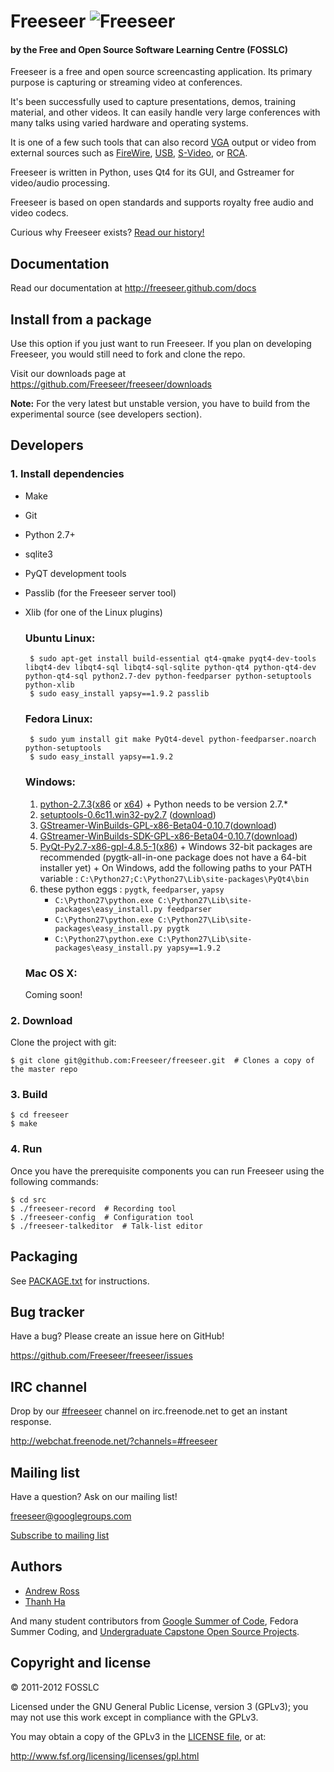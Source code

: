 Freeseer ![Freeseer](http://i.imgur.com/tqivk.png "Freeseer logo")
=========
#### by the Free and Open Source Software Learning Centre (FOSSLC)

Freeseer is a free and open source screencasting application.
Its primary purpose is capturing or streaming video at conferences.

It's been successfully used to capture presentations, demos, training material, and other videos.
It can easily handle very large conferences with many talks using varied hardware and operating systems.

It is one of a few such tools that can also record [VGA][vga-wiki] output or video
from external sources such as [FireWire][firewire-wiki], [USB][usb-wiki], [S-Video][svideo-wiki], or [RCA][rca-wiki].

Freeseer is written in Python, uses Qt4 for its GUI, and Gstreamer for video/audio processing.

Freeseer is based on open standards and supports royalty free audio and video codecs.

Curious why Freeseer exists? [Read our history!](http://fosslc.org/drupal/node/596)


Documentation
-------------
Read our documentation at http://freeseer.github.com/docs

Install from a package
----------------------
Use this option if you just want to run Freeseer. If you plan on developing
Freeseer, you would still need to fork and clone the repo.

Visit our downloads page at https://github.com/Freeseer/freeseer/downloads

**Note:** For the very latest but unstable version, you have to build from the experimental source (see developers section).


Developers
----------
### 1. Install dependencies
 + Make
 + Git
 + Python 2.7+
 + sqlite3
 + PyQT development tools
 + Passlib (for the Freeseer server tool)
 + Xlib (for one of the Linux plugins)

    ### Ubuntu Linux:

        $ sudo apt-get install build-essential qt4-qmake pyqt4-dev-tools libqt4-dev libqt4-sql libqt4-sql-sqlite python-qt4 python-qt4-dev python-qt4-sql python2.7-dev python-feedparser python-setuptools python-xlib
        $ sudo easy_install yapsy==1.9.2 passlib

    ### Fedora Linux:

        $ sudo yum install git make PyQt4-devel python-feedparser.noarch python-setuptools
        $ sudo easy_install yapsy==1.9.2

    ### Windows:
      1. [python-2.7.3](http://www.python.org/getit/)([x86](http://www.python.org/ftp/python/2.7.3/python-2.7.3.msi) or [x64](http://www.python.org/ftp/python/2.7.3/python-2.7.3.amd64.msi))
        + Python needs to be version 2.7.\*
      1. [setuptools-0.6c11.win32-py2.7](https://pypi.python.org/pypi/setuptools#downloads) ([download](https://pypi.python.org/packages/2.7/s/setuptools/setuptools-0.6c11.win32-py2.7.exe#md5=57e1e64f6b7c7f1d2eddfc9746bbaf20))
      1. [GStreamer-WinBuilds-GPL-x86-Beta04-0.10.7](https://code.google.com/p/ossbuild/downloads/list)([download](https://ossbuild.googlecode.com/files/GStreamer-WinBuilds-GPL-x86-Beta04-0.10.7.msi))
      1. [GStreamer-WinBuilds-SDK-GPL-x86-Beta04-0.10.7](https://code.google.com/p/ossbuild/downloads/list)([download](https://ossbuild.googlecode.com/files/GStreamer-WinBuilds-SDK-GPL-x86-Beta04-0.10.7.msi))
      1. [PyQt-Py2.7-x86-gpl-4.8.5-1](http://www.riverbankcomputing.com/software/pyqt/download)([x86](http://sourceforge.net/projects/pyqt/files/PyQt4/PyQt-4.10/PyQt4-4.10-gpl-Py2.7-Qt4.8.4-x32.exe/download))
        + Windows 32-bit packages are recommended (pygtk-all-in-one package does not have a 64-bit installer yet)
        + On Windows, add the following paths to your PATH variable : ```C:\Python27;C:\Python27\Lib\site-packages\PyQt4\bin```
      1. these python eggs : ```pygtk```, ```feedparser```, ```yapsy```
         - ```C:\Python27\python.exe C:\Python27\Lib\site-packages\easy_install.py feedparser```
         - ```C:\Python27\python.exe C:\Python27\Lib\site-packages\easy_install.py pygtk```
         - ```C:\Python27\python.exe C:\Python27\Lib\site-packages\easy_install.py yapsy==1.9.2```

    ### Mac OS X:
    Coming soon!
          
### 2. Download
Clone the project with git:

    $ git clone git@github.com:Freeseer/freeseer.git  # Clones a copy of the master repo

### 3. Build

    $ cd freeseer
    $ make

### 4. Run

Once you have the prerequisite components you can run Freeseer using the following commands:

    $ cd src
    $ ./freeseer-record  # Recording tool
    $ ./freeseer-config  # Configuration tool
    $ ./freeseer-talkeditor  # Talk-list editor


Packaging
---------
See [PACKAGE.txt](https://github.com/Freeseer/freeseer/blob/master/PACKAGE.txt) for instructions.


Bug tracker
-----------
Have a bug? Please create an issue here on GitHub!

https://github.com/Freeseer/freeseer/issues


IRC channel
-----------
Drop by our [#freeseer](irc://irc.freenode.net/#freeseer) channel on irc.freenode.net to get an instant response.

http://webchat.freenode.net/?channels=#freeseer


Mailing list
------------
Have a question? Ask on our mailing list!

freeseer@googlegroups.com

[Subscribe to mailing list](http://groups.google.com/group/freeseer)


Authors
-------
- [Andrew Ross](https://github.com/fosslc)
- [Thanh Ha](https://github.com/zxiiro)

And many student contributors from [Google Summer of Code](http://code.google.com/soc), Fedora Summer Coding,
and [Undergraduate Capstone Open Source Projects](http://ucosp.ca).


Copyright and license
---------------------
© 2011-2012 FOSSLC

Licensed under the GNU General Public License, version 3 (GPLv3);
you may not use this work except in compliance with the GPLv3.

You may obtain a copy of the GPLv3 in the [LICENSE file][license], or at:

http://www.fsf.org/licensing/licenses/gpl.html


[rca-wiki]: http://en.wikipedia.org/wiki/RCA_connector
[svideo-wiki]: http://en.wikipedia.org/wiki/S-Video
[firewire-wiki]: http://en.wikipedia.org/wiki/FireWire_camera
[vga-wiki]: http://en.wikipedia.org/wiki/VGA_connector
[usb-wiki]: http://en.wikipedia.org/wiki/USB_video_device_class
[license]: https://raw.github.com/Freeseer/freeseer/a0497fabdc5a548d0dea4f6fb4925aa41a6d62e8/src/LICENSE

